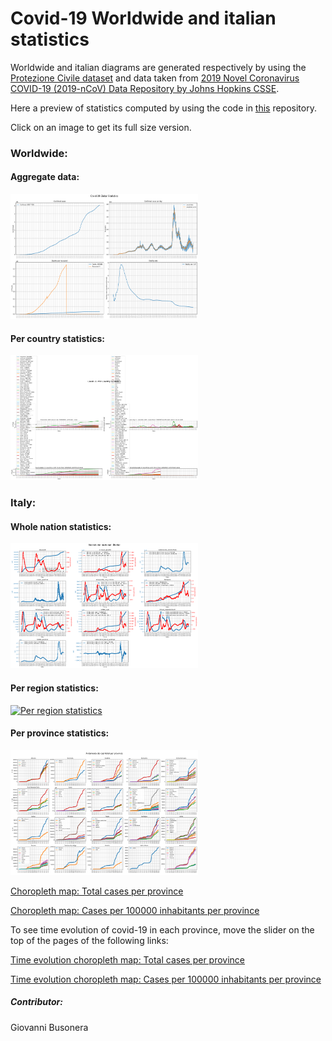 # Covid-19 Worldwide and italian statistics
Worldwide and italian diagrams are generated respectively by using the <a href="https://github.com/pcm-dpc/COVID-19">Protezione Civile dataset</a> and data taken from <a href="https://github.com/CSSEGISandData/COVID-19">2019 Novel Coronavirus COVID-19 (2019-nCoV) Data Repository by Johns Hopkins CSSE</a>.

Here a preview of statistics computed by using the code in <a href="https://github.com/Strato75/Covid-19_ItalyStats">this</a> repository.

Click on an image to get its full size version.

### Worldwide:
#### Aggregate data:
<p>
<a href="notebooks/figures/global_resume.png">
<img border="0" alt="Worldwide aggregate data" src="notebooks/figures/global_resume.png" width="300" height="200">
</a>
</p>

#### Per country statistics:
<p>
<a href="notebooks/figures/countries_resume.png">
<img border="0" alt="Worldwide per country statistics" src="notebooks/figures/countries_resume.png" width="300" height="200">
</a>
</p>

### Italy:
#### Whole nation statistics:
<p>
<a href="notebooks/figures/Italy_stats.png">
<img border="0" alt="Italy statistics" src="notebooks/figures/Italy_stats.png" width="300" height="200">
</a>
</p>

#### Per region statistics:
<p>
<a href="notebooks/figures/per_region_stats.png">
<img border="0" alt="Per region statistics" src="notebooks/figures/per_region_stats.png" width="300" height="200">
</a>
</p>

#### Per province statistics:
<p>
<a href="notebooks/figures/provinces_trend.png">
<img border="0" alt="Per province statistics" src="notebooks/figures/provinces_trend.png" width="300" height="200">
</a>
</p>

<a href="notebooks/figures/province_choropleth_map.html">Choropleth map: Total cases per province</a>

<a href="notebooks/figures/province_choropleth_map_normalized.html">Choropleth map: Cases per 100000 inhabitants per province</a>

To see time evolution of covid-19 in each province, move the slider on the top of the pages of the following links:

<a href="notebooks/figures/timesliderchoroplet_prov_totcasi.html">Time evolution choropleth map: Total cases per province</a>

<a href="notebooks/figures/timesliderchoroplet_prov_totcasi_norm.html">Time evolution choropleth map: Cases per 100000 inhabitants per province</a>

##### Contributor:
Giovanni Busonera
